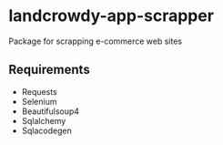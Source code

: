 # landcrowdy-app-scrapper
Package for scrapping e-commerce web sites

## Requirements
* Requests
* Selenium 
* Beautifulsoup4
* Sqlalchemy
* Sqlacodegen
